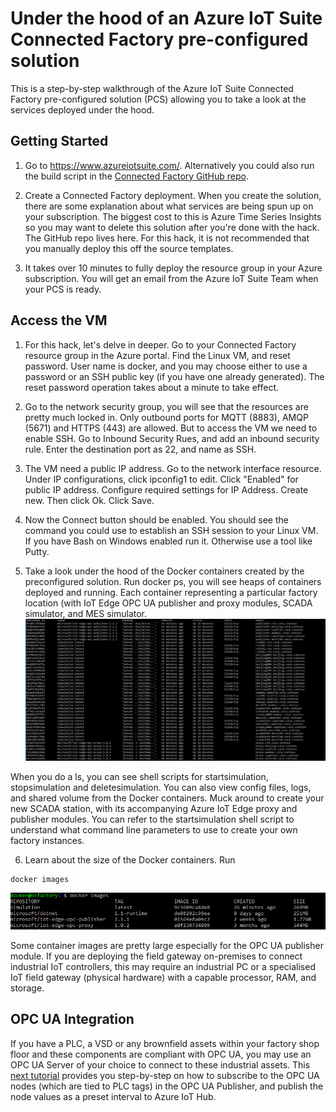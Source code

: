 # Under the hood of an Azure IoT Suite Connected Factory pre-configured solution
This is a step-by-step walkthrough of the Azure IoT Suite Connected Factory pre-configured solution (PCS) allowing you to take a look at the services deployed under the hood.

## Getting Started

1. Go to https://www.azureiotsuite.com/. Alternatively you could also run the build script in the [Connected Factory GitHub repo](https://github.com/Azure/azure-iot-connected-factory#run-the-build-script).
	
2. Create a Connected Factory deployment. When you create the solution, there are some explanation about what services are being spun up on your subscription. The biggest cost to this is Azure Time Series Insights so you may want to delete this solution after you're done with the hack. The GitHub repo lives here. For this hack, it is not recommended that you manually deploy this off the source templates.
	
3. It takes over 10 minutes to fully deploy the resource group in your Azure subscription. You will get an email from the Azure IoT Suite Team when your PCS is ready. 

## Access the VM
	
1. For this hack, let's delve in deeper. Go to your Connected Factory resource group in the Azure portal. Find the Linux VM, and reset password. User name is docker, and you may choose either to use a password or an SSH public key (if you have one already generated). The reset password operation takes about a minute to take effect.

2. Go to the network security group, you will see that the resources are pretty much locked in. Only outbound ports for MQTT (8883), AMQP (5671) and HTTPS (443) are allowed. But to access the VM we need to enable SSH. Go to Inbound Security Rues, and add an inbound security rule. Enter the destination port as 22, and name as SSH.

3. The VM need a public IP address. Go to the network interface resource. Under IP configurations, click ipconfig1 to edit. Click "Enabled" for public IP address. Configure required settings for IP Address. Create new. Then click Ok. Click Save.
	
4. Now the Connect button should be enabled. You should see the command you could use to establish an SSH session to your Linux VM. If you have Bash on Windows enabled run it. Otherwise use a tool like Putty. 
	
5. Take a look under the hood of the Docker containers created by the preconfigured solution. Run docker ps, you will see heaps of containers deployed and running. Each container representing a particular factory location (with IoT Edge OPC UA publisher and proxy modules, SCADA simulator, and MES simulator.
![Containers](/doc/media/dockercontainers.png?raw=true "Containers")
	
When you do a ls, you can see shell scripts for startsimulation, stopsimulation and deletesimulation. You can also view config files, logs, and shared volume from the Docker containers. Muck around to create your new SCADA station, with its accompanying Azure IoT Edge proxy and publisher modules. You can refer to the startsimulation shell script to understand what command line parameters to use to create your own factory instances.
	
6. Learn about the size of the Docker containers. Run 
```
docker images
```
![images](/doc/media/dockerimages.png?raw=true "images")

Some container images are pretty large especially for the OPC UA publisher module. If you are deploying the field gateway on-premises to connect industrial IoT controllers, this may require an industrial PC or a specialised IoT field gateway (physical hardware) with a capable processor, RAM, and storage. 

## OPC UA Integration

If you have a PLC, a VSD or any brownfield assets within your factory shop floor and these components are compliant with OPC UA, you may use an OPC UA Server of your choice to connect to these industrial assets. This [next tutorial](/doc/opcpublisher.md) provides you step-by-step on how to subscribe to the OPC UA nodes (which are tied to PLC tags) in the OPC UA Publisher, and publish the node values as a preset interval to Azure IoT Hub.
